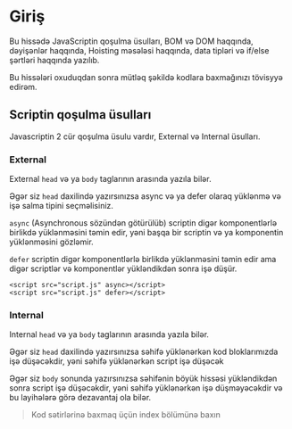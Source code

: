 # Giriş

Bu hissədə JavaScriptin qoşulma üsulları, BOM və DOM haqqında, dəyişənlər haqqında, Hoisting məsələsi haqqında, data tipləri və if/else şərtləri haqqında yazılıb.

Bu hissələri oxuduqdan sonra mütləq şəkildə kodlara baxmağınızı tövisyyə edirəm.

## Scriptin qoşulma üsulları

Javascriptin 2 cür qoşulma üsulu vardır, External və Internal üsulları.

### External

External `head` və ya `body` taglarının arasında yazıla bilər.

Əgər siz `head` daxilində yazırsınızsa async və ya defer olaraq yüklənmə və işə salma tipini seçməlisiniz.

`async` (Asynchronous sözündən götürülüb) scriptin digər komponentlərlə birlikdə yüklənməsini təmin edir, yəni başqa bir scriptin və ya komponentin yüklənməsini gözləmir.

`defer` scriptin digər komponentlərlə birlikdə yüklənməsini təmin edir ama digər scriptlər və komponentlər yükləndikdən sonra işə düşür.

`<script src="script.js" async></script>`  
`<script src="script.js" defer></script>`

### Internal

Internal `head` və ya `body` taglarının arasında yazıla bilər.

Əgər siz `head` daxilində yazırsınızsa səhifə yüklənərkən kod bloklarımızda işə düşəcəkdir, yəni səhifə yüklənərkən script işə düşəcək

Əgər siz `body` sonunda yazırsınızsa səhifənin böyük hissəsi yükləndikdən sonra script işə düşəcəkdir, yəni səhifə yüklənərkən işə düşməyəcəkdir və bu layihələrə görə dezavantaj ola bilər.

> Kod sətirlərinə baxmaq üçün index bölümünə baxın
